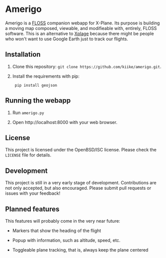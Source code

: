 Amerigo
=======

Amerigo is a [FLOSS] companion webapp for X-Plane. Its purpose is building a
moving map composed, viewable, and modifieable with, entirely, FLOSS software.
This is an alternative to [Xplage] because there might be people who won't want
to use Google Earth just to track our flights.


Installation
------------

1. Clone this repository: `git clone https://github.com/kiike/amerigo.git`.

2. Install the requirements with pip:

    ` pip install geojson`


Running the webapp
------------------

1. Run `amerigo.py`

2. Open http://localhost:8000 with your web browser.


License
-------

This project is licensed under the OpenBSD/ISC license. Please check the
`LICENSE` file for details.


Development
-----------

This project is still in a very early stage of development. Contributions are
not only accepted, but also encouraged. Please submit pull requests or issues
with your feedback!


Planned features
----------------

This features will probably come in the very near future:

- Markers that show the heading of the flight

- Popup with information, such as altitude, speed, etc.

- Toggleable plane tracking, that is, always keep the plane centered


[Xplage]: http://www.chriskern.net/code/xplaneToGoogleEarth.html
[FLOSS]: https://en.wikipedia.org/wiki/Alternative_terms_for_free_software#FLOSS
